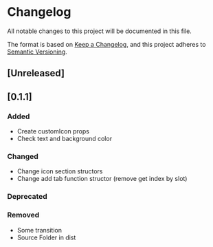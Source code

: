 # Changelog
All notable changes to this project will be documented in this file.

The format is based on [Keep a Changelog](https://keepachangelog.com/en/1.0.0/),
and this project adheres to [Semantic Versioning](https://semver.org/spec/v2.0.0.html).

## [Unreleased]

## [0.1.1]
### Added
- Create customIcon props
- Check text and background color

### Changed
- Change icon section structors
- Change add tab function structor (remove get index by slot)

### Deprecated 


### Removed
- Some transition
- Source Folder in dist